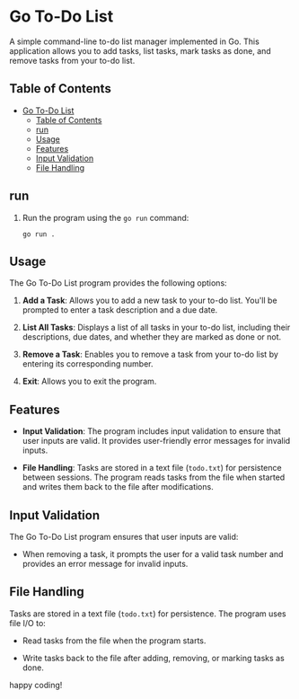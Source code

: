 # Go To-Do List

A simple command-line to-do list manager implemented in Go. This application allows you to add tasks, list tasks, mark tasks as done, and remove tasks from your to-do list.

## Table of Contents

- [Go To-Do List](#go-to-do-list)
  - [Table of Contents](#table-of-contents)
  - [run](#run)
  - [Usage](#usage)
  - [Features](#features)
  - [Input Validation](#input-validation)
  - [File Handling](#file-handling)

## run

1. Run the program using the `go run` command:

   ```shell
   go run .
   ```

## Usage

The Go To-Do List program provides the following options:

1. **Add a Task**: Allows you to add a new task to your to-do list. You'll be prompted to enter a task description and a due date.

2. **List All Tasks**: Displays a list of all tasks in your to-do list, including their descriptions, due dates, and whether they are marked as done or not.

3. **Remove a Task**: Enables you to remove a task from your to-do list by entering its corresponding number.

4. **Exit**: Allows you to exit the program.

## Features

- **Input Validation**: The program includes input validation to ensure that user inputs are valid. It provides user-friendly error messages for invalid inputs.

- **File Handling**: Tasks are stored in a text file (`todo.txt`) for persistence between sessions. The program reads tasks from the file when started and writes them back to the file after modifications.

## Input Validation

The Go To-Do List program ensures that user inputs are valid:

- When removing a task, it prompts the user for a valid task number and provides an error message for invalid inputs.

## File Handling

Tasks are stored in a text file (`todo.txt`) for persistence. The program uses file I/O to:

- Read tasks from the file when the program starts.

- Write tasks back to the file after adding, removing, or marking tasks as done.


happy coding! 